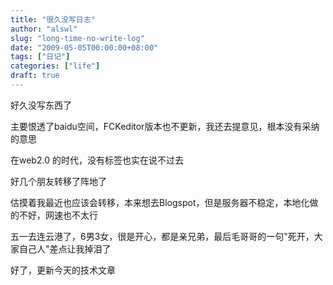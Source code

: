 ```yaml
---
title: "很久没写日志"
author: "alswl"
slug: "long-time-no-write-log"
date: "2009-05-05T00:00:00+08:00"
tags: ["日记"]
categories: ["life"]
draft: true
---
```


好久没写东西了

主要恨透了baidu空间，FCKeditor版本也不更新，我还去提意见，根本没有采纳的意思

在web2.0 的时代，没有标签也实在说不过去

好几个朋友转移了阵地了

估摸着我最近也应该会转移，本来想去Blogspot，但是服务器不稳定，本地化做的不好，网速也不太行

五一去连云港了，6男3女，很是开心，都是亲兄弟，最后毛哥哥的一句"死开，大家自己人"差点让我掉泪了

好了，更新今天的技术文章

